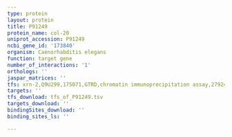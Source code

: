 ```yaml
---
type: protein
layout: protein
title: P91249
protein_name: col-20
uniprot_accession: P91249
ncbi_gene_id: '173840'
organism: Caenorhabditis elegans
function: target gene
number_of_interactions: '1'
orthologs: ''
jaspar_matrices: ''
tfs: xrn-2,Q9U299,175071,GTRD,chromatin immunoprecipitation assay,27924024%5Buid%5D,No
targets: ''
tfs_download: tfs_of_P91249.tsv
targets_download: ''
bindingSites_download: ''
binding_sites_ls: ''

---
```

